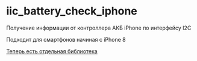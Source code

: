 # iic_battery_check_iphone
Получение информации от контроллера АКБ iPhone по интерфейсу I2C

Подходит для смартфонов начиная с iPhone 8

[Теперь есть отдельная библиотека](https://github.com/S-LABc/I2CBATT)
